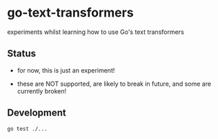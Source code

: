 # go-text-transformers

experiments whilst learning how to use Go's text transformers


## Status

-   for now, this is just an experiment!

-   these are NOT supported, are likely to break in future, and some are currently broken!


## Development

```sh
go test ./...
```
